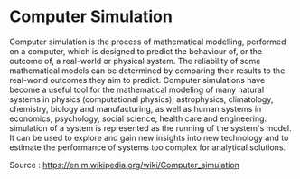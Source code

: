 # Computer Simulation
Computer simulation is the process of mathematical modelling, performed on a computer, 
which is designed to predict the behaviour of, or the outcome of, a real-world or physical system.
The reliability of some mathematical models can be determined by comparing their results to 
the real-world outcomes they aim to predict. 
Computer simulations have become a useful tool for the mathematical modeling of many natural systems 
in physics (computational physics), astrophysics, climatology, chemistry, biology and 
manufacturing, as well as human systems in economics, psychology, social science, health care 
and engineering. simulation of a system is represented as the running of the system's model. 
It can be used to explore and gain new insights into new technology and to estimate the performance 
of systems too complex for analytical solutions.

Source : https://en.m.wikipedia.org/wiki/Computer_simulation
